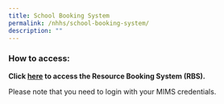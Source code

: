 ```yaml
---
title: School Booking System
permalink: /nhhs/school-booking-system/
description: ""
---
```

### How to access:

  

**Click [here](https://go.gov.sg/rbs-nhhs) to access the Resource Booking System (RBS).**

Please note that you need to login with your MIMS credentials. 